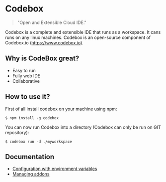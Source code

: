 # Codebox
> "Open and Extensible Cloud IDE."

Codebox is a complete and extensible IDE that runs as a workspace. It cans runs on any linux machines.
Codebox is an open-source component of Codebox.io (https://www.codebox.io).

## Why is CodeBox great?

* Easy to run
* Fully web IDE
* Collaborative

## How to use it?

First of all install codebox on your machine using npm:

```
$ npm install -g codebox
```

You can now run Codebox into a directory (Codebox can only be run on GIT repository):

```
$ codebox run -d ./myworkspace
```

## Documentation

* [Configuration with environment variables](https://github.com/FriendCode/codebox/blob/master/docs/env.md)
* [Managing addons](https://github.com/FriendCode/codebox/blob/master/docs/addons.md)